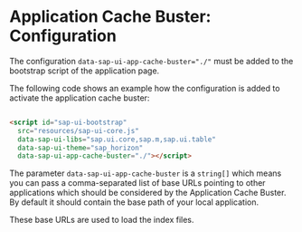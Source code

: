 <!-- loioc1c3e2f70066465dbb794c866b933ed5 -->

# Application Cache Buster: Configuration

The configuration `data-sap-ui-app-cache-buster="./"` must be added to the bootstrap script of the application page.

The following code shows an example how the configuration is added to activate the application cache buster:

```html

<script id="sap-ui-bootstrap"
  src="resources/sap-ui-core.js"
  data-sap-ui-libs="sap.ui.core,sap.m,sap.ui.table"
  data-sap-ui-theme="sap_horizon"
  data-sap-ui-app-cache-buster="./"></script>
```

The parameter `data-sap-ui-app-cache-buster` is a `string[]` which means you can pass a comma-separated list of base URLs pointing to other applications which should be considered by the Application Cache Buster. By default it should contain the base path of your local application.

These base URLs are used to load the index files.

